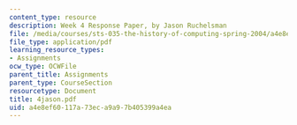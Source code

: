 ```yaml
---
content_type: resource
description: Week 4 Response Paper, by Jason Ruchelsman
file: /media/courses/sts-035-the-history-of-computing-spring-2004/a4e8ef60117a73eca9a97b405399a4ea_4jason.pdf
file_type: application/pdf
learning_resource_types:
- Assignments
ocw_type: OCWFile
parent_title: Assignments
parent_type: CourseSection
resourcetype: Document
title: 4jason.pdf
uid: a4e8ef60-117a-73ec-a9a9-7b405399a4ea
---
```

